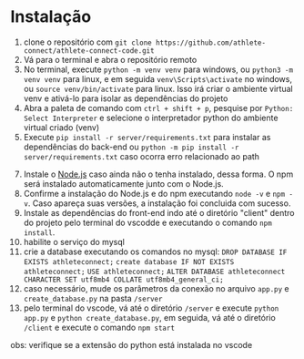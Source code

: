 # Instalação

1. clone o repositório com `git clone https://github.com/athlete-connect/athlete-connect-code.git`
2. Vá para o terminal e abra o repositório remoto
3. No terminal, execute `python -m venv venv` para windows, ou `python3 -m venv venv` para linux, e em seguida `venv\Scripts\activate` no windows, ou `source venv/bin/activate` para linux. Isso irá criar o ambiente virtual venv e ativá-lo para isolar as dependências do projeto
4. Abra a paleta de comando com `ctrl + shift + p`, pesquise por `Python: Select Interpreter` e selecione o interpretador python do ambiente virtual criado (venv)
5. Execute `pip install -r server/requirements.txt` para instalar as dependências do back-end ou `python -m pip install -r server/requirements.txt` caso ocorra erro relacionado ao path
<!-- 6. Instale a biblioteca do mysql com `pip install mysql-connector-python` ou a do mariadb com `pip install mariadb` -->
7. Instale o [Node.js](https://nodejs.org/) caso ainda não o tenha instalado, dessa forma. O npm será instalado automaticamente junto com o Node.js.
8. Confirme a instalação do Node.js e do npm executando `node -v` e `npm -v`. Caso apareça suas versões, a instalação foi concluida com sucesso. 
9. Instale as dependências do front-end indo até o diretório "client" dentro do projeto pelo terminal do vscodde e executando o comando `npm install`.
10. habilite o serviço do mysql
11. crie a database executando os comandos no mysql:
`DROP DATABASE IF EXISTS athleteconnect;`
`create database IF NOT EXISTS athleteconnect;`
`USE athleteconnect;` 
`ALTER DATABASE athleteconnect CHARACTER SET utf8mb4 COLLATE utf8mb4_general_ci;`
12. caso necessário, mude os parâmetros da conexão no arquivo `app.py` e `create_database.py` na pasta `/server`
13. pelo terminal do vscode, vá até o diretório `/server` e execute `python app.py` e `python create_database.py`, em seguida, vá até o diretório `/client` e execute o comando `npm start`

obs: verifique se a extensão do python está instalada no vscode

